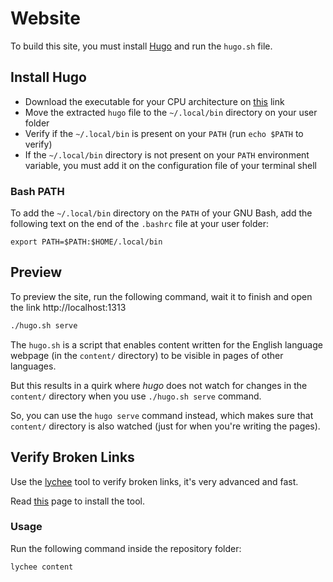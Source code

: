 # Website

To build this site, you must install [Hugo](https://gohugo.io/) and run the `hugo.sh` file.

## Install Hugo

- Download the executable for your CPU architecture on [this](https://github.com/gohugoio/hugo/releases/latest) link
- Move the extracted `hugo` file to the `~/.local/bin` directory on your user folder
- Verify if the `~/.local/bin` is present on your `PATH` (run `echo $PATH` to verify)
- If the `~/.local/bin` directory is not present on your `PATH` environment variable, you must add it on the configuration file of your terminal shell

### Bash PATH

To add the `~/.local/bin` directory on the `PATH` of your GNU Bash, add the following text on the end of the `.bashrc` file at your user folder:

```
export PATH=$PATH:$HOME/.local/bin
```

## Preview

To preview the site, run the following command, wait it to finish and open the link http://localhost:1313

```sh
./hugo.sh serve
```

The `hugo.sh` is a script that enables content written for the English language webpage (in the `content/` directory) to be visible in pages of other languages.  

But this results in a quirk where _hugo_ does not watch for changes in the `content/` directory when you use `./hugo.sh serve` command.  

So, you can use the `hugo serve` command instead, which makes sure that `content/` directory is also watched (just for when you're writing the pages).

## Verify Broken Links

Use the [lychee](https://lychee.cli.rs/) tool to verify broken links, it's very advanced and fast.

Read [this](https://lychee.cli.rs/installation/) page to install the tool.

### Usage

Run the following command inside the repository folder:

```sh
lychee content
```
